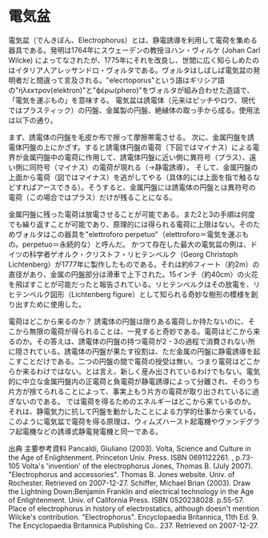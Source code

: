 # 電気盆

電気盆（でんきぼん、Electrophorus）とは、静電誘導を利用して電荷を集める器具である。発明は1764年にスウェーデンの教授ヨハン・ヴィルケ (Johan Carl Wilcke) によってなされたが、1775年にそれを改良し、世間に広く知らしめたのはイタリア人アレッサンドロ・ヴォルタである。ヴォルタはしばしば電気盆の発明者だと間違って言及される。"elecrtoporus"という語はギリシア語の"ήλεκτρον(elektron)"と"ϕέρω(phero)"をヴォルタが組み合わせた造語で、「電気を運ぶもの」を意味する。
電気盆は誘電体（元来はピッチやロウ、現代ではプラスティック）の円盤、金属製の円盤、絶縁体の取っ手から成る。使用法は以下の通り。

まず、誘電体の円盤を毛皮か布で擦って摩擦帯電させる。
次に、金属円盤を誘電体円盤の上にかざす。すると誘電体円盤の電荷（下図ではマイナス）による電界が金属円盤中の電荷に作用して、誘電体円盤に近い側に異符号（プラス）、遠い側に同符号（マイナス）の電荷が現れる（→静電誘導）。
そして、金属円盤の上面から電荷（図ではマイナス）を逃がしてやる（具体的には上面を指で触るなどすればアースできる）。そうすると、金属円盤には誘電体の円盤とは異符号の電荷（この場合ではプラス）だけが残ることになる。

金属円盤に残った電荷は放電させることが可能である。また2と3の手順は何度でも繰り返すことが可能であり、原理的には得られる電荷に上限はない。そのためヴォルタはこの器具を"elettroforo perpetuo"（elettroforo＝電気を運ぶもの。perpetuo＝永続的な）と呼んだ。
かつて存在した最大の電気盆の例は、ドイツの科学者ゲオルク・クリストフ・リヒテンベルク（Georg Christoph Lichtenberg）が1777年に製作したものである。それは約6フィート（約2m）の直径があり、金属の円盤部分は滑車で上下された。15インチ（約40cm）の火花を飛ばすことが可能だったと報告されている。リヒテンベルクはその放電を、リヒテンベルク図形（Lichtenberg figure）として知られる奇妙な樹形の模様を創り出すために使用した。

電荷はどこから来るのか？
誘電体の円盤は限りある電荷しか持たないのに、そこから無限の電荷が得られることは、一見すると奇妙である。電荷はどこから来るのか。その答えは、誘電体の円盤の持つ電荷が2 - 3の過程で消費されない所に隠されている。誘電体の円盤が果たす役割は、ただ金属の円盤に静電誘導を起こすことだけである。二つの円盤の間で電荷の授受は無い。つまり電荷はどこからか来るわけではない。とは言え、新しく産み出されているわけでもない。電気的に中立な金属円盤内の正電荷と負電荷が静電誘導によって分離され、そのうち片方が捨てられることによって、事実上もう片方の電荷が取り出されているに過ぎないのである。
では電荷を得るためのエネルギーはどこから来ているのか。それは、静電気力に抗して円盤を動かしたことによる力学的仕事から来ている。このように電気盆で電荷を得る原理は、ウィムズハースト起電機やヴァンデグラフ起電機などの誘導式静電発電機と同一である。

出典
主要参考資料
Pancaldi, Giuliano (2003). Volta, Science and Culture in the Age of Enlightenment. Princeton Univ. Press. ISBN 0691122261. , p.73-105 Volta's 'invention' of the electrophorus
Jones, Thomas B. (July 2007). "Electrophorus and accessories". Thomas B. Jones website. Univ. of Rochester. Retrieved on 2007-12-27.
Schiffer, Michael Brian (2003). Draw the Lightning Down:Benjamin Franklin and electrical technology in the Age of Enlightenment. Univ. of California Press. ISBN 0520238028.  p.55-57. Place of electrophorus in history of electrostatics, although doesn't mention Wilcke's contribution.
"Electrophorus". Encyclopaedia Britannica, 11th Ed. 9. The Encyclopaedia Britannica Publishing Co.. 237. Retrieved on 2007-12-27.